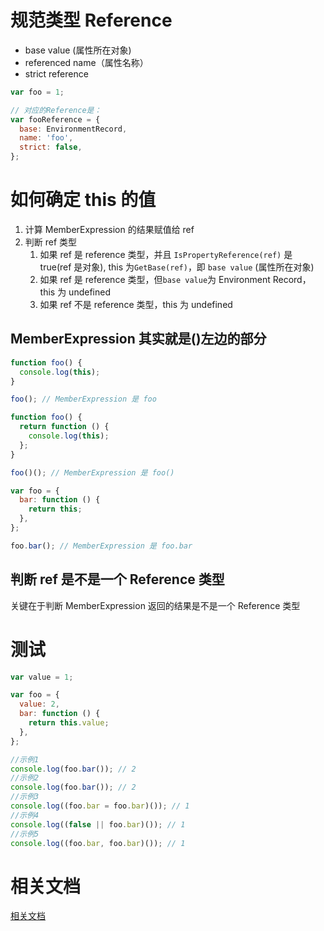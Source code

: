 # 规范类型 Reference

- base value (属性所在对象)
- referenced name（属性名称）
- strict reference

```js
var foo = 1;

// 对应的Reference是：
var fooReference = {
  base: EnvironmentRecord,
  name: 'foo',
  strict: false,
};
```

# 如何确定 this 的值

1. 计算 MemberExpression 的结果赋值给 ref
2. 判断 ref 类型
   1. 如果 ref 是 reference 类型，并且 `IsPropertyReference(ref)` 是 true(ref 是对象), this 为`GetBase(ref)`，即 `base value` (属性所在对象)
   2. 如果 ref 是 reference 类型，但`base value`为 Environment Record，this 为 undefined
   3. 如果 ref 不是 reference 类型，this 为 undefined

## MemberExpression 其实就是()左边的部分

```js
function foo() {
  console.log(this);
}

foo(); // MemberExpression 是 foo

function foo() {
  return function () {
    console.log(this);
  };
}

foo()(); // MemberExpression 是 foo()

var foo = {
  bar: function () {
    return this;
  },
};

foo.bar(); // MemberExpression 是 foo.bar
```

## 判断 ref 是不是一个 Reference 类型

关键在于判断 MemberExpression 返回的结果是不是一个 Reference 类型

# 测试

```js
var value = 1;

var foo = {
  value: 2,
  bar: function () {
    return this.value;
  },
};

//示例1
console.log(foo.bar()); // 2
//示例2
console.log(foo.bar()); // 2
//示例3
console.log((foo.bar = foo.bar)()); // 1
//示例4
console.log((false || foo.bar)()); // 1
//示例5
console.log((foo.bar, foo.bar)()); // 1
```

# 相关文档

[相关文档](https://github.com/mqyqingfeng/Blog/issues/7)
